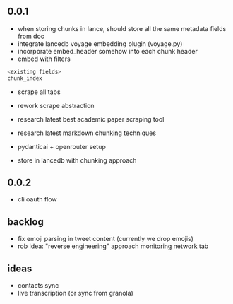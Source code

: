 ## 0.0.1

- when storing chunks in lance, should store all the same metadata fields from doc
- integrate lancedb voyage embedding plugin (voyage.py)
- incorporate embed_header somehow into each chunk header
- embed with filters

```sql
<existing fields>
chunk_index
```

- scrape all tabs

- rework scrape abstraction

- research latest best academic paper scraping tool
- research latest markdown chunking techniques
- pydanticai + openrouter setup
- store in lancedb with chunking approach

## 0.0.2

- cli oauth flow

## backlog

- fix emoji parsing in tweet content (currently we drop emojis)
- rob idea: "reverse engineering" approach monitoring network tab

## ideas

- contacts sync
- live transcription (or sync from granola)
